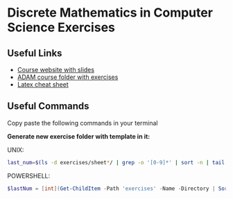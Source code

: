 
# Discrete Mathematics in Computer Science Exercises

## Useful Links

- [Course website with slides](https://dmi.unibas.ch/en/studies/computer-science/courses-in-fall-semester-2023/lecture-discrete-mathematics-in-computer-science/)
- [ADAM course folder with exercises](https://adam.unibas.ch/goto_adam_crs_1547411.html)
- [Latex cheat sheet](/latex-cheat-sheet.pdf)

## Useful Commands

Copy paste the following commands in your terminal

**Generate new exercise folder with template in it:**

UNIX:

```bash
last_num=$(ls -d exercises/sheet*/ | grep -o '[0-9]*' | sort -n | tail -n 1); next_num=$(printf "%02d" $((last_num + 1))); new_folder="exercises/sheet$next_num"; mkdir -p "$new_folder"; cp template.tex "$new_folder/sheet$next_num.tex"

```

POWERSHELL:

```powershell
$lastNum = [int](Get-ChildItem -Path 'exercises' -Name -Directory | Sort-Object {[int]($_ -replace 'sheet', '')} | Select-Object -Last 1 -ExpandProperty Name -replace 'sheet', ''); $nextNum = '{0:D2}' -f ($lastNum + 1); $newFolder = "exercises\sheet$nextNum"; New-Item -Path $newFolder -ItemType Directory; Copy-Item 'template.tex' -Destination "$newFolder\sheet$nextNum.tex"

```
